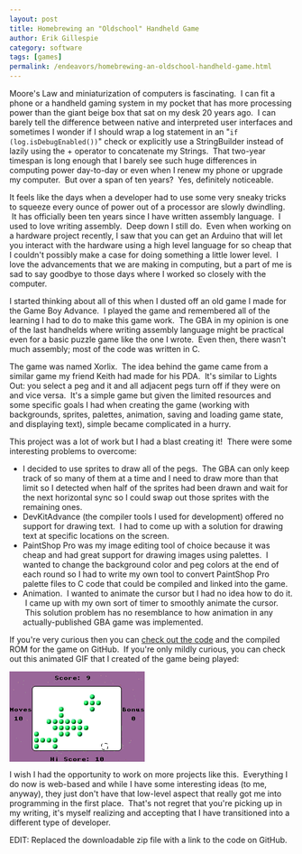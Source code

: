 ```yaml
---
layout: post
title: Homebrewing an "Oldschool" Handheld Game
author: Erik Gillespie
category: software
tags: [games]
permalink: /endeavors/homebrewing-an-oldschool-handheld-game.html
---
```


Moore's Law and miniaturization of computers is fascinating.  I can fit a phone or a handheld gaming system in my pocket that has more processing power than the giant beige box that sat on my desk 20 years ago.  I can barely tell the difference between native and interpreted user interfaces and sometimes I wonder if I should wrap a log statement in an "`if (log.isDebugEnabled())`" check or explicitly use a StringBuilder instead of lazily using the + operator to concatenate my Strings.  That two-year timespan is long enough that I barely see such huge differences in computing power day-to-day or even when I renew my phone or upgrade my computer.  But over a span of ten years?  Yes, definitely noticeable.

It feels like the days when a developer had to use some very sneaky tricks to squeeze every ounce of power out of a processor are slowly dwindling.  It has officially been ten years since I have written assembly language.  I used to love writing assembly.  Deep down I still do.  Even when working on a hardware project recently, I saw that you can get an Arduino that will let you interact with the hardware using a high level language for so cheap that I couldn't possibly make a case for doing something a little lower level.  I love the advancements that we are making in computing, but a part of me is sad to say goodbye to those days where I worked so closely with the computer.

I started thinking about all of this when I dusted off an old game I made for the Game Boy Advance.  I played the game and remembered all of the learning I had to do to make this game work.  The GBA in my opinion is one of the last handhelds where writing assembly language might be practical even for a basic puzzle game like the one I wrote.  Even then, there wasn't much assembly; most of the code was written in C.

The game was named Xorlix.  The idea behind the game came from a similar game my friend Keith had made for his PDA.  It's similar to Lights Out: you select a peg and it and all adjacent pegs turn off if they were on and vice versa.  It's a simple game but given the limited resources and some specific goals I had when creating the game (working with backgrounds, sprites, palettes, animation, saving and loading game state, and displaying text), simple became complicated in a hurry.

This project was a lot of work but I had a blast creating it!  There were some interesting problems to overcome:

* I decided to use sprites to draw all of the pegs.  The GBA can only keep track of so many of them at a time and I need to draw more than that limit so I detected when half of the sprites had been drawn and wait for the next horizontal sync so I could swap out those sprites with the remaining ones.
* DevKitAdvance (the compiler tools I used for development) offered no support for drawing text.  I had to come up with a solution for drawing text at specific locations on the screen.
* PaintShop Pro was my image editing tool of choice because it was cheap and had great support for drawing images using palettes.  I wanted to change the background color and peg colors at the end of each round so I had to write my own tool to convert PaintShop Pro palette files to C code that could be compiled and linked into the game.
* Animation.  I wanted to animate the cursor but I had no idea how to do it.  I came up with my own sort of timer to smoothly animate the cursor.  This solution problem has no resemblance to how animation in any actually-published GBA game was implemented.

If you're very curious then you can [check out the code](https://github.com/egillespie/xorlix-gba) and the compiled ROM for the game on GitHub.  If you're only mildly curious, you can check out this animated GIF that I created of the game being played:

<div class="gala" style="width:240px; height:160px">
  <img src="/img/xorlix.gif" alt="Xorlix in Action!"/>
</div>

I wish I had the opportunity to work on more projects like this.  Everything I do now is web-based and while I have some interesting ideas (to me, anyway), they just don't have that low-level aspect that really got me into programming in the first place.  That's not regret that you're picking up in my writing, it's myself realizing and accepting that I have transitioned into a different type of developer.

EDIT: Replaced the downloadable zip file with a link to the code on GitHub.
